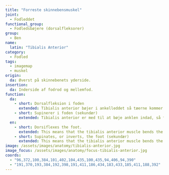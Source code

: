 ```yaml
---
title: "Forreste skinnebensmuskel"
joint:
  - Fodleddet
functional_group:
  - Fodledsbøjere (dorsalfleksorer)
group:
  - Ben
name:
  latin: "Tibialis Anterior"
category:
  - Fodled
tags:
  - imagemap
  - muskel
origin: 
  da: Øverst på skinnebenets yderside.
insertion: 
  da: Inderside af fodrod og mellemfod.
function:
  da:
    - short: Dorsalfleksion i foden
      extended: Tibialis anterior bøjer i ankelleddet så tæerne kommer tættere på skinnebenet.
    - short: Supinerer i foden (sekundær)
      extended: Tibialis anterior er med til at bøje anklen indad, så fodsålen kommer tættere på midtlinjen af kroppen.
  en:
    - short: Dorsiflexes the foot.
      extended: This means that the tibialis anterior muscle bends the ankle such that the angle between the top of the foot and the lower leg decreases (i.e. bringing your toes toward your knees).
    - short: Supinates, or inverts, the foot (sekundær)
      extended: This means that the tibialis anterior muscle bends the ankle inward to the side such that the sole of the foot faces inward.
image: /assets/images/anatomy/tibialis-anterior.jpg
image_focus: /assets/images/anatomy/focus-tibialis-anterior.jpg
coords:
  - "96,372,100,384,101,402,104,435,100,435,94,406,94,390"
  - "191,370,193,384,192,398,191,411,186,434,183,433,185,411,188,392"
---
```

